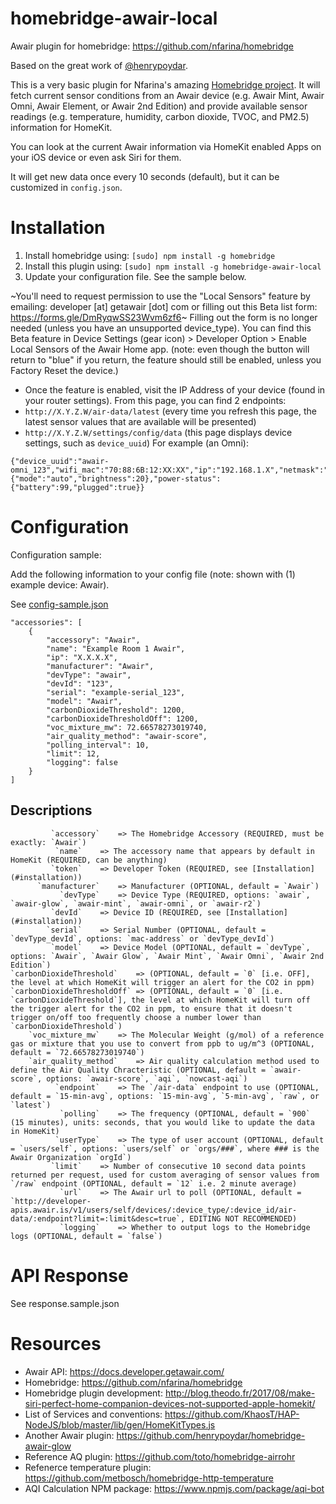 # homebridge-awair-local
Awair plugin for homebridge: https://github.com/nfarina/homebridge

Based on the great work of [@henrypoydar](https://github.com/henrypoydar).

This is a very basic plugin for Nfarina's amazing [Homebridge project](https://github.com/nfarina/homebridge). It will fetch current sensor conditions from an Awair device (e.g. Awair Mint, Awair Omni, Awair Element, or Awair 2nd Edition) and provide available sensor readings (e.g. temperature, humidity, carbon dioxide, TVOC, and PM2.5) information for HomeKit.

You can look at the current Awair information via HomeKit enabled Apps on your iOS device or even ask Siri for them.

It will get new data once every 10 seconds (default), but it can be customized in `config.json`.

# Installation

1. Install homebridge using: `[sudo] npm install -g homebridge`
2. Install this plugin using: `[sudo] npm install -g homebridge-awair-local`
3. Update your configuration file. See the sample below.

~You'll need to request permission to use the "Local Sensors" feature by emailing: developer [at] getawair [dot] com or filling out this Beta list form: https://forms.gle/DmRyqwSS23Wvm6zf6~
Filling out the form is no longer needed (unless you have an unsupported device_type). You can find this Beta feature in Device Settings (gear icon) > Developer Option > Enable Local Sensors of the Awair Home app. (note: even though the button will return to "blue" if you return, the feature should still be enabled, unless you Factory Reset the device.)

- Once the feature is enabled, visit the IP Address of your device (found in your router settings). From this page, you can find 2 endpoints:
- `http://X.Y.Z.W/air-data/latest` (every time you refresh this page, the latest sensor values that are available will be presented)
- `http://X.Y.Z.W/settings/config/data` (this page displays device settings, such as `device_uuid`) For example (an Omni):

```
{"device_uuid":"awair-omni_123","wifi_mac":"70:88:6B:12:XX:XX","ip":"192.168.1.X","netmask":"255.255.255.0","gateway":"192.168.1.254","fw_version":"1.1.9","timezone":"America/Los_Angeles","display":"score","led": {"mode":"auto","brightness":20},"power-status": {"battery":99,"plugged":true}}
```


# Configuration

Configuration sample:

Add the following information to your config file (note: shown with (1) example device: Awair).

See [config-sample.json](https://github.com/deanlyoung/homebridge-awair-local/blob/master/config-sample.json)


```
"accessories": [
	{
		"accessory": "Awair",
		"name": "Example Room 1 Awair",
		"ip": "X.X.X.X",
		"manufacturer": "Awair",
		"devType": "awair",
		"devId": "123",
		"serial": "example-serial_123",
		"model": "Awair",
		"carbonDioxideThreshold": 1200,
		"carbonDioxideThresholdOff": 1200,
		"voc_mixture_mw": 72.66578273019740,
		"air_quality_method": "awair-score",
		"polling_interval": 10,
		"limit": 12,
		"logging": false
	}
]
```

## Descriptions
```
	     `accessory`	=> The Homebridge Accessory (REQUIRED, must be exactly: `Awair`)
		  `name`	=> The accessory name that appears by default in HomeKit (REQUIRED, can be anything)
		 `token`	=> Developer Token (REQUIRED, see [Installation](#installation))
	  `manufacturer`	=> Manufacturer (OPTIONAL, default = `Awair`)
	       `devType`	=> Device Type (REQUIRED, options: `awair`, `awair-glow`, `awair-mint`, `awair-omni`, or `awair-r2`)
		 `devId`	=> Device ID (REQUIRED, see [Installation](#installation))
		`serial`	=> Serial Number (OPTIONAL, default = `devType_devId`, options: `mac-address` or `devType_devId`)
		 `model`	=> Device Model (OPTIONAL, default = `devType`, options: `Awair`, `Awair Glow`, `Awair Mint`, `Awair Omni`, `Awair 2nd Edition`)
`carbonDioxideThreshold`	=> (OPTIONAL, default = `0` [i.e. OFF], the level at which HomeKit will trigger an alert for the CO2 in ppm)
`carbonDioxideThresholdOff`	=> (OPTIONAL, default = `0` [i.e. `carbonDioxideThreshold`], the level at which HomeKit will turn off the trigger alert for the CO2 in ppm, to ensure that it doesn't trigger on/off too frequently choose a number lower than `carbonDioxideThreshold`)
	`voc_mixture_mw`	=> The Molecular Weight (g/mol) of a reference gas or mixture that you use to convert from ppb to ug/m^3 (OPTIONAL, default = `72.66578273019740`)
    `air_quality_method`	=> Air quality calculation method used to define the Air Quality Chracteristic (OPTIONAL, default = `awair-score`, options: `awair-score`, `aqi`, `nowcast-aqi`)
	      `endpoint`	=> The `/air-data` endpoint to use (OPTIONAL, default = `15-min-avg`, options: `15-min-avg`, `5-min-avg`, `raw`, or `latest`)
	       `polling`	=> The frequency (OPTIONAL, default = `900` (15 minutes), units: seconds, that you would like to update the data in HomeKit)
	      `userType`	=> The type of user account (OPTIONAL, default = `users/self`, options: `users/self` or `orgs/###`, where ### is the Awair Organization `orgId`)
		 `limit`	=> Number of consecutive 10 second data points returned per request, used for custom averaging of sensor values from `/raw` endpoint (OPTIONAL, default = `12` i.e. 2 minute average)
		   `url`	=> The Awair url to poll (OPTIONAL, default = `http://developer-apis.awair.is/v1/users/self/devices/:device_type/:device_id/air-data/:endpoint?limit=:limit&desc=true`, EDITING NOT RECOMMENDED)
	       `logging`	=> Whether to output logs to the Homebridge logs (OPTIONAL, default = `false`)
```

# API Response

See response.sample.json

# Resources

- Awair API: https://docs.developer.getawair.com/
- Homebridge: https://github.com/nfarina/homebridge
- Homebridge plugin development: http://blog.theodo.fr/2017/08/make-siri-perfect-home-companion-devices-not-supported-apple-homekit/
- List of Services and conventions: https://github.com/KhaosT/HAP-NodeJS/blob/master/lib/gen/HomeKitTypes.js
- Another Awair plugin: https://github.com/henrypoydar/homebridge-awair-glow
- Reference AQ plugin: https://github.com/toto/homebridge-airrohr
- Refenerce temperature plugin: https://github.com/metbosch/homebridge-http-temperature
- AQI Calculation NPM package: https://www.npmjs.com/package/aqi-bot
